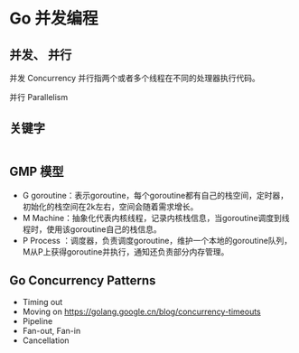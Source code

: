# Go 并发编程

## 并发、 并行

并发 Concurrency 并行指两个或者多个线程在不同的处理器执行代码。

并行 Parallelism

## 关键字

```go

```

## GMP 模型

- G goroutine：表示goroutine，每个goroutine都有自己的栈空间，定时器，初始化的栈空间在2k左右，空间会随着需求增长。
- M Machine：抽象化代表内核线程，记录内核栈信息，当goroutine调度到线程时，使用该goroutine自己的栈信息。
- P Process ：调度器，负责调度goroutine，维护一个本地的goroutine队列，M从P上获得goroutine并执行，通知还负责部分内存管理。

## Go Concurrency Patterns
- Timing out
- Moving on https://golang.google.cn/blog/concurrency-timeouts
- Pipeline
- Fan-out, Fan-in
- Cancellation